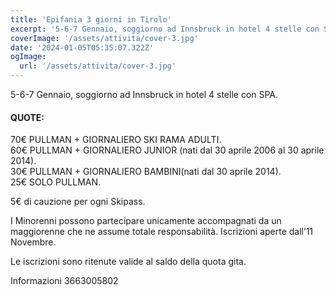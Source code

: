 ```yaml
---
title: 'Epifania 3 giorni in Tirolo'
excerpt: '5-6-7 Gennaio, soggiorno ad Innsbruck in hotel 4 stelle con SPA.'
coverImage: '/assets/attivita/cover-3.jpg'
date: '2024-01-05T05:35:07.322Z'
ogImage:
  url: '/assets/attivita/cover-3.jpg'
---
```


5-6-7 Gennaio, soggiorno ad Innsbruck in hotel 4 stelle con SPA.

#### QUOTE:

70€ PULLMAN + GIORNALIERO SKI RAMA ADULTI.   
60€ PULLMAN + GIORNALIERO JUNIOR (nati dal 30 aprile 2006 al 30 aprile 2014).   
30€ PULLMAN + GIORNALIERO BAMBINI(nati dal 30 aprile 2014).   
25€ SOLO PULLMAN.   

5€ di cauzione per ogni Skipass.

I Minorenni possono partecipare unicamente accompagnati da un maggiorenne che ne assume totale
responsabilità. Iscrizioni aperte dall’11 Novembre.
 

Le iscrizioni sono ritenute valide al saldo della quota gita.

Informazioni 3663005802